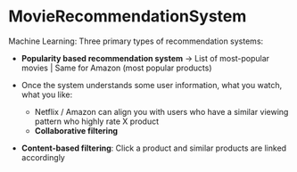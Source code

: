 # MovieRecommendationSystem

Machine Learning: Three primary types of recommendation systems:
- **Popularity based recommendation system** -> List of most-popular movies | Same for Amazon (most popular products)

- Once the system understands some user information, what you watch, what you like:
  * Netflix / Amazon can align you with users who have a similar viewing pattern who highly rate X product 
  * **Collaborative filtering** 

- **Content-based filtering**: Click a product and similar products are linked accordingly 
